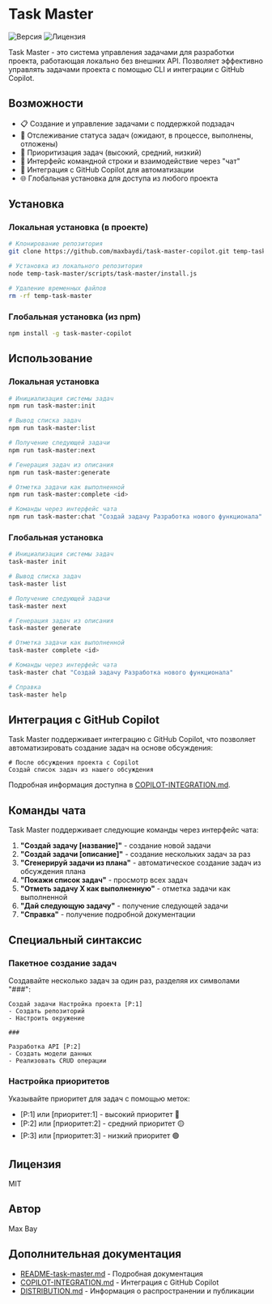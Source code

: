 # Task Master

![Версия](https://img.shields.io/badge/version-1.0.0-blue.svg)
![Лицензия](https://img.shields.io/badge/license-MIT-green.svg)

Task Master - это система управления задачами для разработки проекта, работающая локально без внешних API. Позволяет эффективно управлять задачами проекта с помощью CLI и интеграции с GitHub Copilot.

## Возможности

- 📋 Создание и управление задачами с поддержкой подзадач
- 🔄 Отслеживание статуса задач (ожидают, в процессе, выполнены, отложены)
- 🔢 Приоритизация задач (высокий, средний, низкий)
- 💬 Интерфейс командной строки и взаимодействие через "чат" 
- 🤖 Интеграция с GitHub Copilot для автоматизации
- 🌐 Глобальная установка для доступа из любого проекта

## Установка

### Локальная установка (в проекте)

```bash
# Клонирование репозитория
git clone https://github.com/maxbaydi/task-master-copilot.git temp-task-master

# Установка из локального репозитория
node temp-task-master/scripts/task-master/install.js

# Удаление временных файлов
rm -rf temp-task-master
```

### Глобальная установка (из npm)

```bash
npm install -g task-master-copilot
```

## Использование

### Локальная установка

```bash
# Инициализация системы задач
npm run task-master:init

# Вывод списка задач
npm run task-master:list

# Получение следующей задачи
npm run task-master:next

# Генерация задач из описания
npm run task-master:generate

# Отметка задачи как выполненной
npm run task-master:complete <id>

# Команды через интерфейс чата
npm run task-master:chat "Создай задачу Разработка нового функционала"
```

### Глобальная установка

```bash
# Инициализация системы задач
task-master init

# Вывод списка задач
task-master list

# Получение следующей задачи
task-master next

# Генерация задач из описания
task-master generate

# Отметка задачи как выполненной
task-master complete <id>

# Команды через интерфейс чата
task-master chat "Создай задачу Разработка нового функционала"

# Справка
task-master help
```

## Интеграция с GitHub Copilot

Task Master поддерживает интеграцию с GitHub Copilot, что позволяет автоматизировать создание задач на основе обсуждения:

```
# После обсуждения проекта с Copilot
Создай список задач из нашего обсуждения
```

Подробная информация доступна в [COPILOT-INTEGRATION.md](COPILOT-INTEGRATION.md).

## Команды чата

Task Master поддерживает следующие команды через интерфейс чата:

1. **"Создай задачу [название]"** - создание новой задачи
2. **"Создай задачи [описание]"** - создание нескольких задач за раз
3. **"Сгенерируй задачи из плана"** - автоматическое создание задач из обсуждения плана
4. **"Покажи список задач"** - просмотр всех задач
5. **"Отметь задачу X как выполненную"** - отметка задачи как выполненной
6. **"Дай следующую задачу"** - получение следующей задачи
7. **"Справка"** - получение подробной документации

## Специальный синтаксис

### Пакетное создание задач
Создавайте несколько задач за один раз, разделяя их символами "###":

```
Создай задачи Настройка проекта [P:1]
- Создать репозиторий
- Настроить окружение

###

Разработка API [P:2]
- Создать модели данных
- Реализовать CRUD операции
```

### Настройка приоритетов
Указывайте приоритет для задач с помощью меток:
- [P:1] или [приоритет:1] - высокий приоритет 🔴
- [P:2] или [приоритет:2] - средний приоритет 🟡
- [P:3] или [приоритет:3] - низкий приоритет 🟢

## Лицензия

MIT

## Автор

Max Bay

## Дополнительная документация

- [README-task-master.md](README-task-master.md) - Подробная документация
- [COPILOT-INTEGRATION.md](COPILOT-INTEGRATION.md) - Интеграция с GitHub Copilot
- [DISTRIBUTION.md](DISTRIBUTION.md) - Информация о распространении и публикации